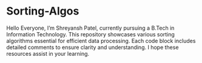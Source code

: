# Sorting-Algos
Hello Everyone, I’m Shreyansh Patel, currently pursuing a B.Tech in Information Technology. This repository showcases various sorting algorithms essential for efficient data processing. Each code block includes detailed comments to ensure clarity and understanding. I hope these resources assist in your learning. 
